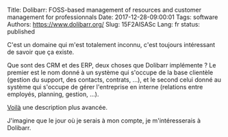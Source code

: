 Title: Dolibarr: FOSS-based management of resources and customer management for professionnals
Date: 2017-12-28-09:00:01
Tags: software
Authors: https://www.dolibarr.org/
Slug: 15F2AISASc
Lang: fr
status: published

C'est un domaine qui m'est totalement inconnu, c'est toujours intéressant de savoir que ça existe.

Que sont des CRM et des ERP, deux choses que Dolibarr implémente ?
Le premier est le nom donné à un système qui s'occupe de la base clientèle (gestion du support, des contacts, contrats, …),
et le second celui donné au système qui s'occupe de gérer l'entreprise en interne (relations entre employés, planning, gestion, …).

[Voilà](https://www.crmswitch.com/crm-value/understanding-crm-erp/) une description plus avancée.

J'imagine que le jour où je serais à mon compte, je m'intéresserais à Dolibarr.
